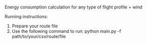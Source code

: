 Energy consumption calculation for any type of flight profile + wind

Running instructions:
1. Prepare your route file
2. Use the following command to run: python main.py -f path/to/your/csv/route/file